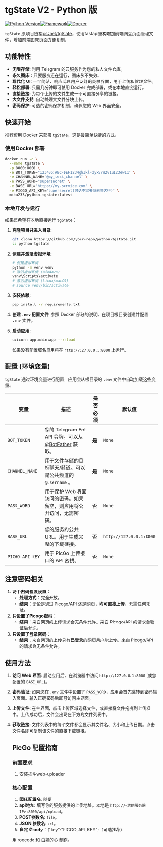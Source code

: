 # tgState V2 - Python 版

[![Python Version](https://img.shields.io/badge/python-3.11+-blue.svg)](https://www.python.org/downloads/)[![Framework](https://img.shields.io/badge/Framework-FastAPI-green.svg)](https://fastapi.tiangolo.com/)[![Docker](https://img.shields.io/badge/Docker-Ready-blue.svg)](https://www.docker.com/)

`tgState` 原项目链接[csznet/tgState](https://github.com/csznet/tgState)，使用fastapi重构增加前端网盘页面管理文件，增加前端图床页面方便复制。

## 功能特性

*   **无限存储**: 利用 Telegram 的云服务作为您的私人文件仓库。
*   **永久图床**：只要服务还在运行，图床永不失效。
*   **现代化 UI**: 一个简洁、响应式且用户友好的网页界面，用于上传和管理文件。
*   **轻松部署**: 只需几分钟即可使用 Docker 完成部署，或在本地直接运行。
*   **直接链接**: 为每个上传的文件生成一个可直接分享的链接。
*   **大文件支持**: 自动处理大文件分块上传。
*   **密码保护**: 可选的密码保护机制，确保您的 Web 界面安全。

##  快速开始

推荐使用 Docker 来部署 `tgState`，这是最简单快捷的方式。

### 使用 Docker 部署

```bash
docker run -d \
  --name tgstate \
  -p 8000:8000 \
  -e BOT_TOKEN="123456:ABC-DEF1234ghIkl-zyx57W2v1u123ew11" \
  -e CHANNEL_NAME="@my_test_channel" \
  -e PASS_WORD="supersecret" \
  -e BASE_URL="https://my-service.com" \
  -e PICGO_API_KEY="supersecret(可选不需要就删除这行)" \
  mitu233/python-tgstate:latest
```


### 本地开发与运行

如果您希望在本地直接运行 `tgState`：

1. **克隆项目并进入目录**:

   ```bash
   git clone https://github.com/your-repo/python-tgstate.git
   cd python-tgstate
   ```

2. **创建并激活虚拟环境**:

   ```bash
   # 创建虚拟环境
   python -m venv venv
   # 激活虚拟环境 (Windows)
   venv\Scripts\activate
   # 激活虚拟环境 (Linux/macOS)
   # source venv/bin/activate
   ```

3. **安装依赖**:

   ```bash
   pip install -r requirements.txt
   ```

4. **创建 `.env` 配置文件**: 参照 Docker 部分的说明，在项目根目录创建并配置 `.env` 文件。

5. **启动应用**:

   ```bash
   uvicorn app.main:app --reload
   ```

   如果没有配置域名应用将在 `http://127.0.0.1:8000` 上运行。

##  配置 (环境变量)

`tgState` 通过环境变量进行配置，应用会从根目录的 `.env` 文件中自动加载这些变量。

| 变量            | 描述                                                         | 是否必须 | 默认值                  |
| --------------- | ------------------------------------------------------------ | -------- | ----------------------- |
| `BOT_TOKEN`     | 您的 Telegram Bot API 令牌。可以从 [@BotFather](https://t.me/BotFather) 获取。 | **是**   | `None`                  |
| `CHANNEL_NAME`  | 用于文件存储的目标聊天/频道。可以是公共频道的 `@username` 。 | **是**   | `None`                  |
| `PASS_WORD`     | 用于保护 Web 界面访问的密码。如果留空，则应用将公开访问，无需密码。 | 否       | `None`                  |
| `BASE_URL`      | 您的服务的公共 URL。用于生成完整的下载链接。                 | 否       | `http://127.0.0.1:8000` |
| `PICGO_API_KEY` | 用于 PicGo 上传接口的 API 密钥。                             | 否       | `None`                  |

## 注意密码相关

1. **两个密码都没设置**：
   - **处理方式**：完全开放。
   - **结果**：无论是通过 Picogo/API 还是网页，**均可直接上传**，无需任何凭证。
2. **只设置了Picogo密码**：
   - **结果**：来自网页的上传请求会无条件允许。来自 Picogo/API 的请求会验证后允许。
3. **只设置了登录密码**：
   - **结果**：来自网页的上传只有**已登录**的网页用户能上传。来自 Picogo/API 的请求会无条件允许。

##  使用方法

1. **访问 Web 界面**: 启动应用后，在浏览器中访问 `http://127.0.0.1:8000` (或您配置的 `BASE_URL`)。

2. **密码验证**: 如果您在 `.env` 文件中设置了 `PASS_WORD`，应用会首先跳转到密码输入页面。输入正确密码后即可访问主界面。

3. **上传文件**: 在主界面，点击上传区域选择文件，或直接将文件拖拽到上传框中。上传成功后，文件会出现在下方的文件列表中。

4. **获取链接**: 文件列表中的每个文件都会显示其文件名、大小和上传日期。点击文件名即可复制该文件的直接下载链接。

   ## PicGo 配置指南

   ### 前置要求

   1. 安装插件web-uploader

   ### 核心配置

   1.  **图床配置名**: 随便
   2.  **api地址**: 填写你的服务提供的上传地址。本地是 `http://<你的服务器IP>:8000/api/upload`。
   3.  **POST参数名**: `file`。
   4.  **JSON 参数名**: `url`。
   5.  **自定义body**：{"key":"PICGO_API_KEY"}（可选推荐）

   用 roocode 和 白嫖的心 制作。
